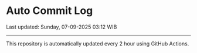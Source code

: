 # Auto Commit Log

Last updated: Sunday, 07-09-2025 03:12 WIB

---

This repository is automatically updated every 2 hour using GitHub Actions.
